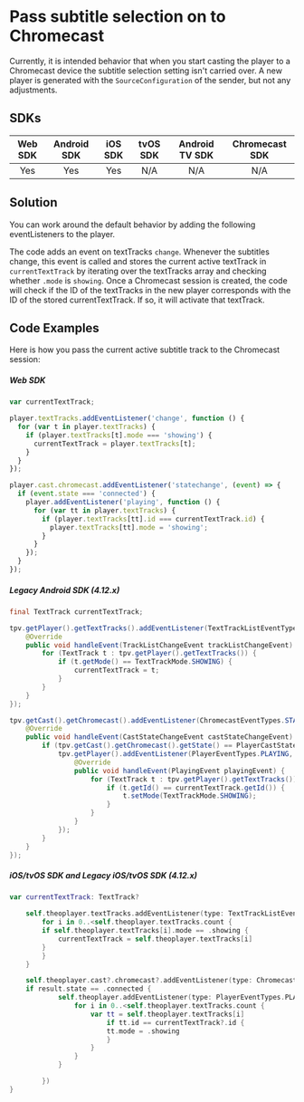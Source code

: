 # Pass subtitle selection on to Chromecast

Currently, it is intended behavior that when you start casting the player to a Chromecast device the subtitle selection setting isn't carried over. A new player is generated with the `SourceConfiguration` of the sender, but not any adjustments.

## SDKs

| Web SDK | Android SDK | iOS SDK | tvOS SDK | Android TV SDK | Chromecast SDK |
| :-----: | :---------: | :-----: | :------: | :------------: | :------------: |
|   Yes   |     Yes     |   Yes   |   N/A    |      N/A       |      N/A       |

## Solution

You can work around the default behavior by adding the following eventListeners to the player.

The code adds an event on textTracks `change`. Whenever the subtitles change, this event is called and stores the current active textTrack in `currentTextTrack` by iterating over the textTracks array and checking whether `.mode` is `showing`. Once a Chromecast session is created, the code will check if the ID of the textTracks in the new player corresponds with the ID of the stored currentTextTrack. If so, it will activate that textTrack.

## Code Examples

Here is how you pass the current active subtitle track to the Chromecast session:

##### Web SDK

```js
var currentTextTrack;

player.textTracks.addEventListener('change', function () {
  for (var t in player.textTracks) {
    if (player.textTracks[t].mode === 'showing') {
      currentTextTrack = player.textTracks[t];
    }
  }
});

player.cast.chromecast.addEventListener('statechange', (event) => {
  if (event.state === 'connected') {
    player.addEventListener('playing', function () {
      for (var tt in player.textTracks) {
        if (player.textTracks[tt].id === currentTextTrack.id) {
          player.textTracks[tt].mode = 'showing';
        }
      }
    });
  }
});
```

##### Legacy Android SDK (4.12.x)

```java
final TextTrack currentTextTrack;

tpv.getPlayer().getTextTracks().addEventListener(TextTrackListEventTypes.TRACKLISTCHANGE, new EventListener<TrackListChangeEvent>() {
    @Override
    public void handleEvent(TrackListChangeEvent trackListChangeEvent) {
        for (TextTrack t : tpv.getPlayer().getTextTracks()) {
            if (t.getMode() == TextTrackMode.SHOWING) {
                currentTextTrack = t;
            }
        }
    }
});

tpv.getCast().getChromecast().addEventListener(ChromecastEventTypes.STATECHANGE, new EventListener<CastStateChangeEvent>() {
    @Override
    public void handleEvent(CastStateChangeEvent castStateChangeEvent) {
        if (tpv.getCast().getChromecast().getState() == PlayerCastState.CONNECTED) {
            tpv.getPlayer().addEventListener(PlayerEventTypes.PLAYING, new EventListener<PlayingEvent>() {
                @Override
                public void handleEvent(PlayingEvent playingEvent) {
                    for (TextTrack t : tpv.getPlayer().getTextTracks()) {
                        if (t.getId() == currentTextTrack.getId()) {
                            t.setMode(TextTrackMode.SHOWING);
                        }
                    }
                }
            });
        }
    }
});
```

##### iOS/tvOS SDK and Legacy iOS/tvOS SDK (4.12.x)

```swift
var currentTextTrack: TextTrack?

    self.theoplayer.textTracks.addEventListener(type: TextTrackListEventTypes.CHANGE) { (result) in
        for i in 0..<self.theoplayer.textTracks.count {
        if self.theoplayer.textTracks[i].mode == .showing {
            currentTextTrack = self.theoplayer.textTracks[i]
        }
        }
    }

    self.theoplayer.cast?.chromecast?.addEventListener(type: ChromecastEventTypes.STATE_CHANGE, listener: { (result) in
    if result.state == .connected {
            self.theoplayer.addEventListener(type: PlayerEventTypes.PLAYING) { (result) in
                for i in 0..<self.theoplayer.textTracks.count {
                    var tt = self.theoplayer.textTracks[i]
                        if tt.id == currentTextTrack?.id {
                        tt.mode = .showing
                        }
                    }
                }
            }

        })
}
```

